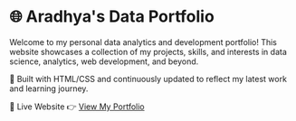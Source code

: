 # 🌐 Aradhya's Data Portfolio
Welcome to my personal data analytics and development portfolio! This website showcases a collection of my projects, skills, and interests in data science, analytics, web development, and beyond.

🧠 Built with HTML/CSS and continuously updated to reflect my latest work and learning journey.

🔗 Live Website
👉 [View My Portfolio](https://aradhya2002.github.io/aradhya.github.io/)
